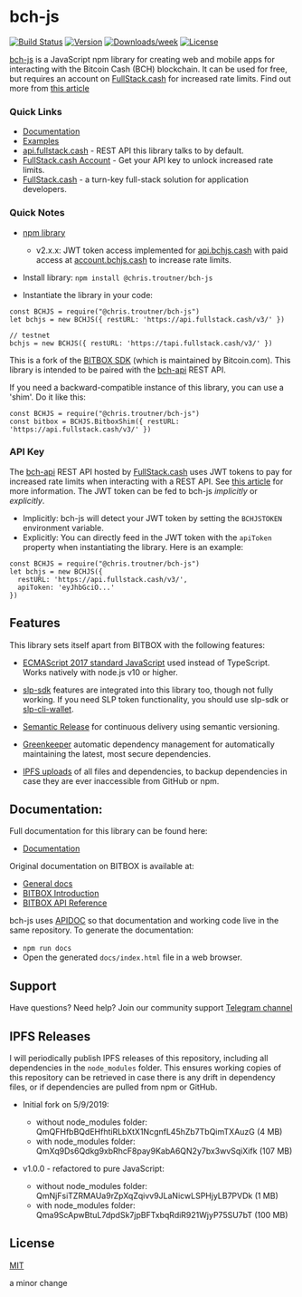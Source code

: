 # bch-js

[![Build Status](https://travis-ci.org/christroutner/bch-js.svg?branch=master)](https://travis-ci.org/christroutner/bch-js)
[![Version](https://img.shields.io/npm/v/@chris.troutner/bch-js)](https://www.npmjs.com/package/@chris.troutner/bch-js)
[![Downloads/week](https://img.shields.io/npm/dw/@chris.troutner/bch-js)](https://npmjs.org/package/@chris.troutner/bch-js)
[![License](https://img.shields.io/npm/l/@chris.troutner/bch-js)](https://github.com/christroutner/bch-js/blob/master/LICENSE.md)

[bch-js](https://www.npmjs.com/package/@chris.troutner/bch-js) is a JavaScript npm library for creating web and mobile apps for interacting with the Bitcoin Cash (BCH) blockchain. It can be used for free, but requires an account on [FullStack.cash](https://fullstack.cash) for increased rate limits. Find out more from [this article](https://troutsblog.com/research/bitcoin-cash/how-to-bch-full-stack-developer)

### Quick Links
- [Documentation](https://bchjs.cash/bch-js/index.html)
- [Examples](https://github.com/Permissionless-Software-Foundation/bch-js-examples)
- [api.fullstack.cash](https://api.fullstack.cash) - REST API this library talks to by default.
- [FullStack.cash Account](https://fullstack.cash/login) - Get your API key to unlock increased rate limits.
- [FullStack.cash](https://fullstack.cash) - a turn-key full-stack solution for application
developers.

### Quick Notes
- [npm library](https://www.npmjs.com/package/@chris.troutner/bch-js)
  - v2.x.x: JWT token access implemented for [api.bchjs.cash](https://api.bchjs.cash) with paid access at [account.bchjs.cash](https://account.bchjs.cash) to increase rate limits.

- Install library: `npm install @chris.troutner/bch-js`

- Instantiate the library in your code:
```
const BCHJS = require("@chris.troutner/bch-js")
let bchjs = new BCHJS({ restURL: 'https://api.fullstack.cash/v3/' })

// testnet
bchjs = new BCHJS({ restURL: 'https://tapi.fullstack.cash/v3/' })
```

This is a fork of the [BITBOX SDK](https://github.com/Bitcoin-com/bitbox-sdk) (which is maintained by Bitcoin.com). This library is intended to be paired with
the [bch-api](https://github.com/christroutner/bch-api) REST API.

If you need a backward-compatible instance of this library, you can use a
'shim'. Do it like this:
```
const BCHJS = require("@chris.troutner/bch-js")
const bitbox = BCHJS.BitboxShim({ restURL: 'https://api.fullstack.cash/v3/' })
```

### API Key
The [bch-api](https://github.com/christroutner/bch-api) REST API hosted by [FullStack.cash](https://fullstack.cash) uses JWT tokens to pay for increased
rate limits when interacting with a REST API. See [this article](https://troutsblog.com/research/bitcoin-cash/how-to-bch-full-stack-developer) for more information. The JWT token can be fed to bch-js *implicitly* or *explicitly*.

- Implicitly: bch-js will detect your JWT token by setting the `BCHJSTOKEN` environment variable.
- Explicitly: You can directly feed in the JWT token with the `apiToken` property when instantiating the library. Here is an example:

```
const BCHJS = require("@chris.troutner/bch-js")
let bchjs = new BCHJS({
  restURL: 'https://api.fullstack.cash/v3/',
  apiToken: 'eyJhbGciO...'
})
```

## Features
This library sets itself apart from BITBOX with the following features:

- [ECMAScript 2017 standard JavaScript](https://en.wikipedia.org/wiki/ECMAScript#8th_Edition_-_ECMAScript_2017) used instead of TypeScript. Works
natively with node.js v10 or higher.

- [slp-sdk](https://github.com/Bitcoin-com/slp-sdk) features are integrated
into this library too, though not fully working. If you need SLP token functionality,
you should use slp-sdk or [slp-cli-wallet](https://www.npmjs.com/package/slp-cli-wallet).

- [Semantic Release](https://github.com/semantic-release/semantic-release) for
continuous delivery using semantic versioning.

- [Greenkeeper](https://greenkeeper.io/) automatic dependency management for
automatically maintaining the latest, most secure dependencies.

- [IPFS uploads](https://ipfs.io) of all files and dependencies, to backup
dependencies in case they are ever inaccessible from GitHub or npm.



## Documentation:

Full documentation for this library can be found here:
- [Documentation](https://bchjs.cash/bch-js/index.html)

Original documentation on BITBOX is available at:

- [General docs](https://developer.bitcoin.com)
- [BITBOX Introduction](https://developer.bitcoin.com/bitbox)
- [BITBOX API Reference](https://developer.bitcoin.com/bitbox/docs/getting-started)


bch-js uses [APIDOC](http://apidocjs.com/) so that documentation and working code
live in the same repository. To generate the documentation:
- `npm run docs`
- Open the generated `docs/index.html` file in a web browser.

## Support
Have questions? Need help? Join our community support
[Telegram channel](https://t.me/bch_js_toolkit)

## IPFS Releases

I will periodically publish IPFS releases of this repository, including all
dependencies in the `node_modules` folder. This ensures working copies of this
repository can be retrieved in case there is any drift in dependency files, or
if dependencies are pulled from npm or GitHub.

- Initial fork on 5/9/2019:
  - without node_modules folder: QmQFHfbBQdEHfhtiRLbXtX1NcgnfL45hZb7TbQimTXAuzG (4 MB)
  - with node_modules folder: QmXq9Ds6Qdkg9xbRhcF8pay9KabA6QN2y7bx3wvSqiXifk (107 MB)

- v1.0.0 - refactored to pure JavaScript:
  - without node_modules folder: QmNjFsiTZRMAUa9rZpXqZqivv9JLaNicwLSPHjyLB7PVDk (1 MB)
  - with node_modules folder: Qma9ScApwBtuL7dpdSk7jpBFTxbqRdiR921WjyP75SU7bT (100 MB)

## License
[MIT](LICENSE.md)

a minor change

